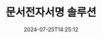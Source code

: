 ---
############################# Static ############################
layout: "family"
date:  2024-07-25T14:25:12
draft: false

product: "Signature"
product_tag: "signature"

lang: ko

############################# Head ############################
head_title: "C# .NET, Java, Node.js 디지털 서명 앱"
head_description: "GroupDocs.Signature을(를) 사용하여 .NET, Java 또는 Node.js 애플리케이션의 전자 서명을 통합하세요. 널리 사용되는 비즈니스 문서 형식에 서명하세요."

############################# Header ############################
title: "문서전자서명 솔루션"
description:  |
  프로그래머와 최종 사용자를 위한 유연한 API와 앱 기반 솔루션을 사용하여 모든 플랫폼에서 디지털 문서와 이미지에 서명하세요.

  고급 방법을 사용하여 이전에 추가된 서명을 검색하고 수정합니다.

  디지털 인증서를 사용하여 문서가 변경되지 않도록 보호하고 숨겨진 메타데이터를 제어하세요.

############################# Supported Platforms ###############################
supported_platforms:
  enable: true
  head_title: "플랫폼을 선택하세요"
  title: "플랫폼 독립성"
  description: "GroupDocs.Signature 라이브러리는 다음 운영 체제 및 프레임워크를 지원합니다."
  details_link_title: "더 알아보기"

  items:
    # items loop
    - title: ".NET"
      description: GroupDocs.Signature .NET 
      color: "blue"
      tag: "net"
      link: "/signature/net/"
      features_link: "https://docs.groupdocs.com/signature/net/system-requirements/"
      features:
          # features loop
          - rows: "3"
            content: |
                    .NET Framework 4.6.2 or higher <br> .NET Core 3.0 or higher <br> .NET 6.0 or higher
      
          # features loop
          - rows: "4"
            content: |
                    Windows <br> Linux <br> Mac OS <br> Microsoft Azure
      
          # features loop
          - rows: "3"
            content: |
                    Microsoft Visual Studio <br> JetBrains Rider <br> Microsoft Visual Code
      
          # features loop
          - rows: "1"
            content: |
                    60+ file formats
      

    # items loop
    - title: "Java"
      description: GroupDocs.Signature Java
      color: "red"
      tag: "java"
      link: "/signature/java/"
      features_link: "https://docs.groupdocs.com/signature/java/system-requirements/"
      features:
          # features loop
          - rows: "3"
            content: |
                    Java 8 or higher
      
          # features loop
          - rows: "4"
            content: |
                    Windows <br> Linux <br> Mac OS
      
          # features loop
          - rows: "3"
            content: |
                    IntelliJ IDEA <br> Eclipse <br> NetBeans
      
          # features loop
          - rows: "1"
            content: |
                    60+ file formats

    # items loop
    - title: "Node.js"
      description: GroupDocs.Signature Node.js
      color: "green"
      tag: "nodejs-java"
      link: "/signature/nodejs-java/"
      features_link: "https://docs.groupdocs.com/signature/"
      features:
          # features loop
          - rows: "3"
            content: |
                    Node.js 16+ and J2SE 8.0 (1.8)+
      
          # features loop
          - rows: "4"
            content: |
                    Windows <br> Linux <br> Mac OS
      
          # features loop
          - rows: "3"
            content: |
                    Atom <br> Visual Studio Code <br> 다른 텍스트 편집기
      
          # features loop
          - rows: "1"
            content: |
                    60+ file formats

############################# Features ###############################
features:
  enable: true
  title: "GroupDocs.Signature 주요 기능"
  description: "당사의 솔루션은 널리 사용되는 문서 및 파일 형식에 다양한 유형의 서명을 추가하도록 설계되었습니다. 귀하의 비즈니스 프로세스를 쉽게 강화하십시오."

  items:
    # items loop
    - icon: "additional"
      title: "서명으로 데이터를 풍부하게 만드세요"
      content: "비즈니스 문서에 텍스트, 이미지, 워터마크 등을 추가하세요."

    # items loop
    - icon: "protect"
      title: "문서 내용 보호"
      content: "디지털 인증서로 문서를 봉인하여 문서 변경을 금지합니다."

    # items loop
    - icon: "search"
      title: "숨겨진 데이터 및 바코드 추가"
      content: "메타데이터를 사용하여 눈에 보이지 않는 정보를 저장하거나 페이지에 사용자 정의 바코드를 삽입하세요."

    # items loop
    - icon: "manipulate"
      title: "서명 조작"
      content: "이전에 추가된 모든 서명을 검색, 업데이트 또는 삭제합니다."

############################# Code samples ############################
code_samples:
  enable: true
  title: "서명을 사용하여 파일을 보호하세요"
  description: "GroupDocs.Signature 코드 예시"
  items:
    # code sample loop
    - title: "QR 코드 생성 및 추가"
      content: |
       GroupDocs.Signature을(를) 사용하면 지원되는 형식의 문서에 QR 코드를 생성하고 추가할 수 있습니다. 서명이 필요한 문서의 경로를 제공하고 QR 코드의 원하는 텍스트 및 시각적 옵션을 설정하세요. 생성된 QR 코드 이미지를 문서 페이지의 어느 영역에나 배치할 수 있습니다.
      samples:
        - language: "C#"
          color: "blue"
          content: |
            ```csharp {style=abap}   
            // 서명할 문서 지정
            using (Signature signature = new Signature("source.docx"))
            {
                // QR 코드 서명 옵션 만들기
                QrCodeSignOptions options = new QrCodeSignOptions("JohnSmith")
                {
                    // QR 코드 옵션 설정
                    EncodeType = QrCodeTypes.QR,
                    Left = 50,
                    Top = 150,
                };

                // 처리된 파일 서명 및 저장
                SignResult result = signature.Sign("result.docx", options);
            }
            ```
        - language: "Java"
          color: "red"
          content: |
            ```java {style=abap}   
            // 서명할 문서 지정
            Signature signature = new Signature("source.docx");

            // QR 코드 서명 옵션 만들기
            QrCodeSignOptions options = new QrCodeSignOptions("JohnSmith");

            // QR 코드 옵션 설정
            options.setEncodeType(QrCodeTypes.QR);
            options.setLeft(50);
            options.setTop(100);

            // 처리된 파일 서명 및 저장
            signature.sign("result.docx", options);
            ```
        - language: "TypeScript"
          color: "green"
          content: |
            ```javascript {style=abap}  
            const signatureLib = require('@groupdocs/groupdocs.signature')

            // 서명할 문서 지정
            const signature = new signatureLib.Signature('source.docx');

            // QR 코드 서명 옵션 만들기
            const options = new signatureLib.QrCodeSignOptions('JohnSmith');

            // QR 코드 옵션 설정
            options.setEncodeType(signatureLib.QrCodeTypes.QR);
            options.setLeft(50);
            options.setTop(100);

            // 처리된 파일 서명 및 저장
            signature.sign('result.docx', options);
            ```

############################# Supported Formats ###############################
formats:
  enable: true
  title: "60개 이상의 파일 형식이 지원됩니다"
  description: "GroupDocs.Signature은 거의 모든 널리 사용되는 파일 형식을 지원합니다"

############################# Metrics ###############################
metrics:
  enable: true
  title: "우리 도서관 통계자료"
  description: "주요 제품 측정항목을 검사하여 당사의 성과, 영향력, 성장에 대한 통찰력을 얻으세요"

  items:
    # items loop
    - number: "50+"
      title: "지원되는 형식"
      content: "60개 이상의 가장 널리 사용되는 비즈니스 파일 형식에 서명합니다."

    # items loop
    - number: "500k"
      title: "NuGet 다운로드"
      content: ".NET용 GroupDocs.Signature은 NuGet에서 550,000회 이상 다운로드된 인기 라이브러리입니다."

    # items loop
    - number: "15k"
      title: "메이븐 다운로드"
      content: "Java 개발자는 Maven에서 15,000회 이상 GroupDocs.Signature을(를) 다운로드했습니다."

    # items loop
    - number: "140+"
      title: "행복한 고객"
      content: "개별 개발자와 전 세계 최고의 기업은 당사 제품을 사용하여 혁신적인 솔루션을 구축합니다."


############################# Customers ###############################
customers:
  enable: true
  title: "우리의 행복한 고객"
  description: "GroupDocs 라이브러리는 전 세계적으로 유명하고 뛰어난 브랜드에서 사용됩니다"

  items:
    # items loop
    - title: "BenQ Corporation"
      logo: "benq"
      
    # items loop
    - title: "Nasdaq Stock Market"
      logo: "nasdaq"
      
    # items loop
    - title: "AT&T Inc."
      logo: "att"
      
    # items loop
    - title: "Customer logo AstraZeneca"
      logo: "astrazeneca"
      
    # items loop
    - title: "Central Bank of Argentina"
      logo: "argentinacentralbank"
      
    # items loop
    - title: "Roche Holding AG"
      logo: "roche"
      
    # items loop
    - title: "Capita"
      logo: "capita"
      
    # items loop
    - title: "Axa S.A."
      logo: "axa"
      
    # items loop
    - title: "Instructure Inc."
      logo: "instructure"
      
    # items loop
    - title: "Wipro"
      logo: "wipro"


############################# Actions ###############################
actions:
  enable: true
  title: "시작할 준비가 되셨나요?"
  description: "귀하의 플랫폼에서 무료로 GroupDocs.Signature 기능을 사용해 보세요"

  items:
    # items loop
    - title: ".NET"
      color: "blue"
      link: "/signature/net/"

    # items loop
    - title: "Java"
      color: "red"
      link: "/signature/java/"

    # items loop
    - title: "Node.js"
      color: "green"
      link: "/signature/nodejs-java/"      

############################# FAQ ###############################
faq:
  enable: true
  title: "자주 묻는 질문"
  description: "자주 묻는 질문(FAQ) 살펴보기"

  items:
    # items loop
    - question: "GroupDocs.Signature에는 문서 서명을 위해 외부 라이브러리가 필요합니까?"
      answer: "아니요, GroupDocs.Signature은(는) 독립적으로 작동합니다. Adobe Acrobat, Microsoft Office 등과 같은 타사 종속성은 없습니다."

    # items loop
    - question: "구매하기 전에 GroupDocs.Signature 기능을 테스트할 수 있나요?"
      answer: "전적으로! GroupDocs.Signature에서는 무료 평가판을 제공합니다. 설치하고 기능을 살펴보세요. 평가판 버전은 문서에 '평가판 배지'를 추가하고 처음 3페이지만 처리한다는 점에 유의하세요. 전체 기능을 경험하려면 모든 기능에 액세스할 수 있는 30일 무료 임시 라이선스를 취득하세요. [임시 라이선스](https://purchase.groupdocs.com/temporary-license/)에서 자세한 내용을 확인하세요."

    # items loop
    - question: "어떤 라이선스 유형이 제공되나요?"
      answer: "GroupDocs.Signature 라이선스를 찾고 계십니까? 우리는 귀하의 요구에 맞는 다양한 옵션을 제공합니다. 팀 규모, 배포 위치(단일 사무실 또는 원격 작업장), 최종 고객 배포에 SDK/API를 클라이언트와 공유해야 하는지 여부를 기준으로 선택하세요. 또는 계량 플랜이 포함된 월간 사용 라이선스를 선택하세요. 사용한 만큼만 비용을 지불하세요. [가격](https://purchase.groupdocs.com/pricing/signature/net/)에서 귀하에게 가장 적합한 제품을 찾아보세요."

############################# Cloud Links ###############################
cloud_links:
  enable: true
  title: "GroupDocs.Signature 로우 코드 API"
  description: "클라우드 기반 REST API를 통해 애플리케이션을 사용하여 파일에 서명하세요."
  
  items:
    # items loop
    - title: "GroupDocs.Signature Cloud for cURL"
      content: "cURL RESTful API를 사용하여 PDF, Word, Excel, PowerPoint, JPEG 및 기타 다양한 파일 형식에 서명을 추가하세요."
      icon: "groupdocs_signature-for-curl"
      link: "https://products.groupdocs.cloud/signature/curl"

    # items loop
    - title: "GroupDocs.Signature Cloud for .NET"
      content: "Cloud SDK를 통한 문서 서명으로 .NET 애플리케이션을 강화하세요. 자신만의 방식으로 비즈니스 문서를 보호하세요."
      icon: "groupdocs_signature-for-net"
      link: "https://products.groupdocs.cloud/signature/net"

    # items loop
    - title: "GroupDocs.Signature Cloud for Java"
      content: "GroupDocs.Signature SDK는 Java 애플리케이션이 모든 파일에 서명할 수 있는 다양한 가능성에 대한 액세스를 부여합니다."
      icon: "groupdocs_signature-for-java"
      link: "https://products.groupdocs.cloud/signature/java"

############################# App links ###############################
app_links:
  enable: true
  title: "GroupDocs.Signature 웹 앱"
  description: "GroupDocs.Signature은 문서에 서명할 수 있는 무료 웹 애플리케이션을 제공합니다. 60개 이상의 인기 있는 파일 형식을 즐겨 사용하는 브라우저를 통해 무료로 서명할 수 있습니다."

  items:
    # items loop
    - title: "GroupDocs.Signature Total"
      content: "모든 장치에서 문서에 서명을 추가할 수 있는 온라인 도구입니다."
      icon: "groupdocs_watermark-app"
      link: "https://products.groupdocs.app/signature/total"

    # items loop
    - title: "GroupDocs.Signature DOCX"
      content: "MS Word DOCX에 온라인으로 서명하세요."
      icon: "groupdocs_words-app"
      link: "https://products.groupdocs.app/signature/docx"

    # items loop
    - title: "GroupDocs.Signature PDF"
      content: "PDF 문서를 온라인으로 보호하세요."
      icon: "groupdocs_pdf-app"
      link: "https://products.groupdocs.app/signature/pdf"


      


---